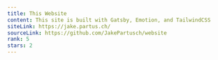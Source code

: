 ```yaml
---
title: This Website
content: This site is built with Gatsby, Emotion, and TailwindCSS
siteLink: https://jake.partus.ch/
sourceLink: https://github.com/JakePartusch/website
rank: 5
stars: 2
---
```

